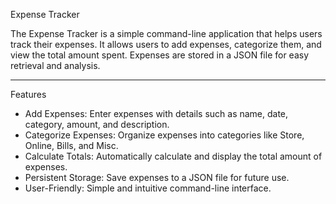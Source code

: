 Expense Tracker

The Expense Tracker is a simple command-line application that helps users track their expenses. It allows users to add expenses, categorize them, and view the total amount spent. Expenses are stored in a JSON file for easy retrieval and analysis.

---
Features

- Add Expenses: Enter expenses with details such as name, date, category, amount, and description.
- Categorize Expenses: Organize expenses into categories like Store, Online, Bills, and Misc.
- Calculate Totals: Automatically calculate and display the total amount of expenses.
- Persistent Storage: Save expenses to a JSON file for future use.
- User-Friendly: Simple and intuitive command-line interface.
